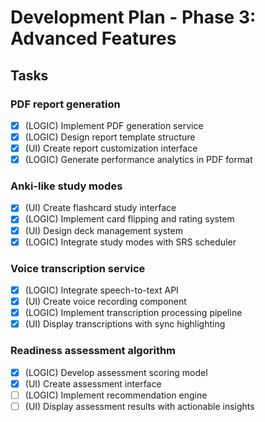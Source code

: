# Development Plan - Phase 3: Advanced Features

## Tasks

### PDF report generation
- [x] (LOGIC) Implement PDF generation service
- [x] (LOGIC) Design report template structure
- [x] (UI) Create report customization interface
- [x] (LOGIC) Generate performance analytics in PDF format

### Anki-like study modes
- [x] (UI) Create flashcard study interface
- [x] (LOGIC) Implement card flipping and rating system
- [x] (UI) Design deck management system
- [x] (LOGIC) Integrate study modes with SRS scheduler

### Voice transcription service
- [x] (LOGIC) Integrate speech-to-text API
- [x] (UI) Create voice recording component
- [x] (LOGIC) Implement transcription processing pipeline
- [x] (UI) Display transcriptions with sync highlighting

### Readiness assessment algorithm
- [x] (LOGIC) Develop assessment scoring model
- [x] (UI) Create assessment interface
- [ ] (LOGIC) Implement recommendation engine
- [ ] (UI) Display assessment results with actionable insights